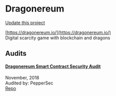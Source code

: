 
# Dragonereum

[Update this project](https://github.com/ConsenSys/blockchainSecurityDB/edit/master/projects/dragonereum.json)
  
[https://dragonereum.io/](https://dragonereum.io/)<br>
Digital scarcity game with blockchain and dragons


## Audits



#### [Dragonereum Smart Contract Security Audit](https://github.com/peppersec/public-audit-reports/blob/master/reports_pdf/Dragonereum-audit-report.pdf)

November, 2018<br>
Audited by: PepperSec<br>
[Repo](https://github.com/dragonereum/dragonereum-contracts)<br>
      

  



